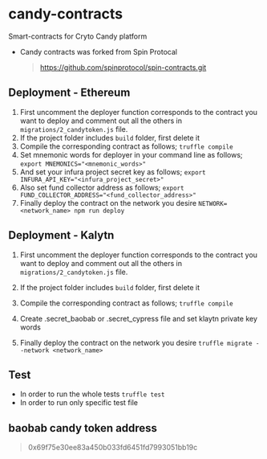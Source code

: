 # candy-contracts

Smart-contracts for Cryto Candy platform

- Candy contracts was forked from Spin Protocal
  > https://github.com/spinprotocol/spin-contracts.git

## Deployment - Ethereum

1. First uncomment the deployer function corresponds to the contract you want to deploy and comment out all the others in `migrations/2_candytoken.js` file.
2. If the project folder includes `build` folder, first delete it
3. Compile the corresponding contract as follows;
   `truffle compile`
4. Set mnemonic words for deployer in your command line as follows;
   `export MNEMONICS="<mnemonic_words>"`
5. And set your infura project secret key as follows;
   `export INFURA_API_KEY="<infura_project_secret>"`
6. Also set fund collector address as follows;
   `export FUND_COLLECTOR_ADDRESS="<fund_collector_address>"`
7. Finally deploy the contract on the network you desire
   `NETWORK=<network_name> npm run deploy`

## Deployment - Kalytn

1. First uncomment the deployer function corresponds to the contract you want to deploy and comment out all the others in `migrations/2_candytoken.js` file.
2. If the project folder includes `build` folder, first delete it
3. Compile the corresponding contract as follows;
   `truffle compile`
4. Create .secret_baobab or .secret_cypress file and set klaytn private key words

5. Finally deploy the contract on the network you desire
   `truffle migrate --network <network_name>`

## Test

- In order to run the whole tests
  `truffle test`
- In order to run only specific test file

## baobab candy token address

> 0x69f75e30ee83a450b033fd6451fd7993051bb19c
